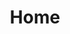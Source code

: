 ---
layout: pitch
title: Home
description: |
  Objective proof of the quality. We helps developers with quality assessment of microservices in the distributed environment.

##
## call for action
action:
  title: Sign Up with GitHub
  link: https://github.com/login/oauth/authorize?client_id=6941f2acf659df65f37e&response_type=code&scope=read:user%20repo%20read:org&redirect_uri=https://api.assay.it/auth/hook/github

##
## big hero headline
hero:
  image: /images/unboxing.svg
  title: Get Early Access
  description: |
    Start your Early Access Plan free of charge. No credit card required.

##
## product features
features:
  - title: Early Access plan
    image: /images/operating_system.svg
    description: |
      We run a quality assessment jobs on your behalf, the duration it takes contributes to the final cost. Early Access provides you <b>unlimited</b> access to quality assessment time <b>free of charge</b> for 6 month.      
      <br/><br/>
      Sign Up with your GitHub account to enable quality assessment of <b>private</b> and <b>public</b> repositories. 
      <br/><br/>
      You'll get <b>premium</b> support with Early Access. Our team is ready to support you with the service through Slack or Email.
      <br/><br/>
      Still in doubt <a href="mailto:facebadge@mobilana.mobi">request a demo</a>!

##
## big call for action footer
call:
  image: /images/profile.svg
  title: Sign Up today
  description: |
    Eliminate your engineering toil and increase speed of development. 

---